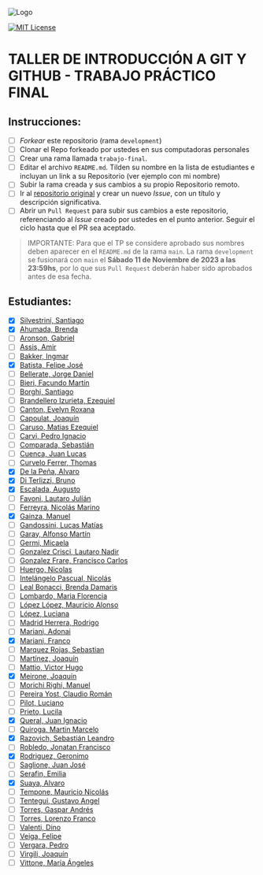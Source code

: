 ![Logo](https://www.austral.edu.ar/wp-content/uploads/2022/09/logo-md-austral-1.png?x63752)

[![MIT License](https://img.shields.io/badge/License-MIT-green.svg)](https://choosealicense.com/licenses/mit/)

# TALLER DE INTRODUCCIÓN A GIT Y GITHUB - TRABAJO PRÁCTICO FINAL

## Instrucciones:

- [ ] _Forkear_ este repositorio (rama `development`)
- [ ] Clonar el Repo forkeado por ustedes en sus computadoras personales
- [ ] Crear una rama llamada `trabajo-final`.
- [ ] Editar el archivo `README.md`. Tilden su nombre en la lista de estudiantes e incluyan un link a su Repositorio (ver ejemplo con mi nombre)
- [ ] Subir la rama creada y sus cambios a su propio Repositorio remoto.
- [ ] Ir al [repositorio original](https://github.com/santiagosilvestrini/git-github-tp-final-2023) y crear un nuevo _Issue_, con un título y descripción significativa.
- [ ] Abrir un `Pull Request` para subir sus cambios a este repositorio, referenciando al _Issue_ creado por ustedes en el punto anterior. Seguir el ciclo hasta que el PR sea aceptado.

> IMPORTANTE: Para que el TP se considere aprobado sus nombres deben aparecer en el `README.md` de la rama `main`. La rama `development` se fusionará con `main` el **Sábado 11 de Noviembre de 2023 a las 23:59hs**, por lo que sus `Pull Request` deberán haber sido aprobados antes de esa fecha.

## Estudiantes:

- [x] [Silvestrini, Santiago](https://github.com/santiagosilvestrini/git-github-tp-final-2023)
- [x] [Ahumada, Brenda](https://github.com/brendaahumada/git-github-tp-final-2023)
- [ ] [Aronson, Gabriel]()
- [ ] [Assis, Amir]()
- [ ] [Bakker, Ingmar]()
- [x] [Batista, Felipe José](https://github.com/felibatista/git-github-tp-final-2023)
- [ ] [Bellerate, Jorge Daniel]()
- [ ] [Bieri, Facundo Martín]()
- [ ] [Borghi, Santiago]()
- [ ] [Brandellero Izurieta, Ezequiel]()
- [ ] [Canton, Evelyn Roxana]()
- [ ] [Capoulat, Joaquín]()
- [ ] [Caruso, Matias Ezequiel]()
- [ ] [Carvi, Pedro Ignacio]()
- [ ] [Comparada, Sebastián]()
- [ ] [Cuenca, Juan Lucas]()
- [ ] [Curvelo Ferrer, Thomas]()
- [x] [De la Peña, Alvaro](https://github.com/alvarodlp98/git-github-tp-final-2023.git)
- [x] [Di Terlizzi, Bruno](https://github.com/brunoDiter/git-github-tp-final-2023)
- [x] [Escalada, Augusto](https://github.com/AugustoEscalada/git-github-tp-final-2023)
- [ ] [Favoni, Lautaro Julíán]()
- [ ] [Ferreyra, Nicolás Marino]()
- [x] [Gainza, Manuel](https://github.com/Sallaks/git-github-tp-final-2023/tree/trabajo-final)
- [ ] [Gandossini, Lucas Matías]()
- [ ] [Garay, Alfonso Martín]()
- [ ] [Germi, Micaela]()
- [ ] [Gonzalez Crisci, Lautaro Nadir]()
- [ ] [Gonzalez Frare, Francisco Carlos]()
- [ ] [Huergo, Nicolas]()
- [ ] [Intelángelo Pascual, Nicolás]()
- [ ] [Leal Bonacci, Brenda Damaris]()
- [ ] [Lombardo, Maria Florencia]()
- [ ] [López López, Mauricio Alonso]()
- [ ] [López, Luciana]()
- [ ] [Madrid Herrera, Rodrigo]()
- [ ] [Mariani, Adonai]()
- [x] [Mariani, Franco](https://github.com/FrancoMariani1/git-github-tp-final-2023.git)
- [ ] [Marquez Rojas, Sebastian]()
- [ ] [Martínez, Joaquín]()
- [ ] [Mattio, Victor Hugo]()
- [x] [Meirone, Joaquín](https://github.com/JoakoMeirone72/git-github-tp-final-2023)
- [ ] [Morichi Righi, Manuel]()
- [ ] [Pereira Yost, Claudio Román]()
- [ ] [Pilot, Luciano]()
- [ ] [Prieto, Lucila]()
- [x] [Queral, Juan Ignacio](https://github.com/JuaniQueral/git-github-tp-final-2023)
- [ ] [Quiroga, Martin Marcelo]()
- [x] [Razovich, Sebastián Leandro](https://github.com/SebaRazo/git-github-tp-final-2023.git)
- [ ] [Robledo, Jonatan Francisco]()
- [x] [Rodriguez, Geronimo](https://github.com/gerorodriguez/git-github-tp-final-2023)
- [ ] [Saglione, Juan José]()
- [ ] [Serafin, Emilia]()
- [x] [Suaya, Alvaro](https://github.com/Godwit2110/git-github-tp-final-2023/tree/trabajo-final)
- [ ] [Tempone, Mauricio Nicolás]()
- [ ] [Tentegui, Gustavo Angel]()
- [ ] [Torres, Gaspar Andrés]()
- [ ] [Torres, Lorenzo Franco]()
- [ ] [Valenti, Dino]()
- [ ] [Veiga, Felipe]()
- [ ] [Vergara, Pedro]()
- [ ] [Virgili, Joaquín]()
- [ ] [Vittone, María Ángeles]()
